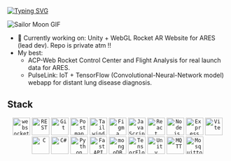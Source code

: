 [![Typing SVG](https://readme-typing-svg.demolab.com?font=Press+Start+2P&size=15&duration=3000&pause=1000&color=E8AFF7&center=true&repeat=false&width=435&lines=Lukewarm+welcome+from+Val+%E2%99%A1%E2%99%A1%E2%99%A1)](https://git.io/typing-svg)

![Sailor Moon GIF](https://i.pinimg.com/originals/b9/34/df/b934df3961e1db619bf0c7f20eb8cc6b.gif)

- 🔭 Currently working on: Unity + WebGL Rocket AR Website for ARES (lead dev). Repo is private atm !!
- My best:
  - ACP-Web Rocket Control Center and Flight Analysis for real launch data for ARES.
  -  PulseLink: IoT + TensorFlow (Convolutional-Neural-Network model) webapp for distant lung disease diagnosis.

## Stack
<div align="center">
	<code><img width="40" src="https://raw.githubusercontent.com/marwin1991/profile-technology-icons/refs/heads/main/icons/websocket.png" alt="websocket" title="websocket"/></code>
	<code><img width="40" src="https://raw.githubusercontent.com/marwin1991/profile-technology-icons/refs/heads/main/icons/rest.png" alt="REST" title="REST"/></code>
	<code><img width="40" src="https://raw.githubusercontent.com/marwin1991/profile-technology-icons/refs/heads/main/icons/git.png" alt="Git" title="Git"/></code>
	<code><img width="40" src="https://raw.githubusercontent.com/marwin1991/profile-technology-icons/refs/heads/main/icons/postman.png" alt="Postman" title="Postman"/></code>
	<code><img width="40" src="https://raw.githubusercontent.com/marwin1991/profile-technology-icons/refs/heads/main/icons/tailwind_css.png" alt="Tailwind CSS" title="Tailwind CSS"/></code>
	<code><img width="40" src="https://raw.githubusercontent.com/marwin1991/profile-technology-icons/refs/heads/main/icons/figma.png" alt="Figma" title="Figma"/></code>
	<code><img width="40" src="https://raw.githubusercontent.com/marwin1991/profile-technology-icons/refs/heads/main/icons/javascript.png" alt="JavaScript" title="JavaScript"/></code>
	<code><img width="40" src="https://raw.githubusercontent.com/marwin1991/profile-technology-icons/refs/heads/main/icons/react.png" alt="React" title="React"/></code>
	<code><img width="40" src="https://raw.githubusercontent.com/marwin1991/profile-technology-icons/refs/heads/main/icons/node_js.png" alt="Node.js" title="Node.js"/></code>
	<code><img width="40" src="https://raw.githubusercontent.com/marwin1991/profile-technology-icons/refs/heads/main/icons/express.png" alt="Express" title="Express"/></code>
	<code><img width="40" src="https://raw.githubusercontent.com/marwin1991/profile-technology-icons/refs/heads/main/icons/vite.png" alt="Vite" title="Vite"/></code>
	<code><img width="40" src="https://raw.githubusercontent.com/marwin1991/profile-technology-icons/refs/heads/main/icons/c.png" alt="C" title="C"/></code>
	<code><img width="40" src="https://raw.githubusercontent.com/marwin1991/profile-technology-icons/refs/heads/main/icons/c%23.png" alt="C#" title="C#"/></code>
	<code><img width="40" src="https://raw.githubusercontent.com/marwin1991/profile-technology-icons/refs/heads/main/icons/python.png" alt="Python" title="Python"/></code>
	<code><img width="40" src="https://raw.githubusercontent.com/marwin1991/profile-technology-icons/refs/heads/main/icons/fastapi.png" alt="FastAPI" title="FastAPI"/></code>
	<code><img width="40" src="https://raw.githubusercontent.com/marwin1991/profile-technology-icons/refs/heads/main/icons/mongodb.png" alt="mongoDB" title="mongoDB"/></code>
	<code><img width="40" src="https://raw.githubusercontent.com/marwin1991/profile-technology-icons/refs/heads/main/icons/tensorflow.png" alt="TensorFlow" title="TensorFlow"/></code>
	<code><img width="40" src="https://raw.githubusercontent.com/marwin1991/profile-technology-icons/refs/heads/main/icons/unity.png" alt="Unity" title="Unity"/></code>
	<code><img width="40" src="https://raw.githubusercontent.com/marwin1991/profile-technology-icons/refs/heads/main/icons/mqtt.png" alt="MQTT" title="MQTT"/></code>
	<code><img width="40" src="https://raw.githubusercontent.com/marwin1991/profile-technology-icons/refs/heads/main/icons/mosquitto.png" alt="Mosquitto" title="Mosquitto"/></code>
</div>
<!--
**Tran-Ha-My/Tran-Ha-My** is a ✨ _special_ ✨ repository because its `README.md` (this file) appears on your GitHub profile.

Here are some ideas to get you started:

- 🔭 I’m currently working on ...
- 🌱 I’m currently learning ...
- 👯 I’m looking to collaborate on ...
- 🤔 I’m looking for help with ...
- 💬 Ask me about ...
- 📫 How to reach me: ...
- 😄 Pronouns: ...
- ⚡ Fun fact: ...
-->

